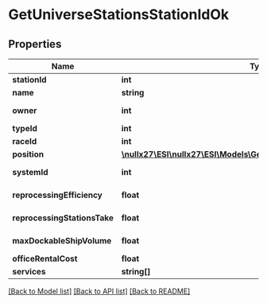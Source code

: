 # GetUniverseStationsStationIdOk

## Properties
Name | Type | Description | Notes
------------ | ------------- | ------------- | -------------
**stationId** | **int** | station_id integer | 
**name** | **string** | name string | 
**owner** | **int** | ID of the corporation that controls this station | [optional] 
**typeId** | **int** | type_id integer | 
**raceId** | **int** | race_id integer | [optional] 
**position** | [**\nullx27\ESI\nullx27\ESI\Models\GetUniverseStationsStationIdPosition**](GetUniverseStationsStationIdPosition.md) |  | 
**systemId** | **int** | The solar system this station is in | 
**reprocessingEfficiency** | **float** | reprocessing_efficiency number | 
**reprocessingStationsTake** | **float** | reprocessing_stations_take number | 
**maxDockableShipVolume** | **float** | max_dockable_ship_volume number | 
**officeRentalCost** | **float** | office_rental_cost number | 
**services** | **string[]** | services array | 

[[Back to Model list]](../README.md#documentation-for-models) [[Back to API list]](../README.md#documentation-for-api-endpoints) [[Back to README]](../README.md)



